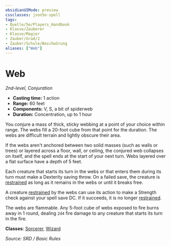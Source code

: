 ```yaml
---
obsidianUIMode: preview
cssclasses: json5e-spell
tags:
- Quelle/5e/Players_Handbook
- Klasse/Zauberer
- Klasse/Magier
- Zauber/Grad/2
- Zauber/Schule/Beschwörung
aliases: ["Web"]
---
```

# Web
*2nd-level, Conjuration*  

- **Casting time:** 1 action
- **Range:** 60 feet
- **Components:** V, S, a bit of spiderweb
- **Duration:** Concentration, up to 1 hour

You conjure a mass of thick, sticky webbing at a point of your choice within range. The webs fill a 20-foot cube from that point for the duration. The webs are difficult terrain and lightly obscure their area.

If the webs aren't anchored between two solid masses (such as walls or trees) or layered across a floor, wall, or ceiling, the conjured web collapses on itself, and the spell ends at the start of your next turn. Webs layered over a flat surface have a depth of 5 feet.

Each creature that starts its turn in the webs or that enters them during its turn must make a Dexterity saving throw. On a failed save, the creature is [restrained](rules/conditions.md#restrained) as long as it remains in the webs or until it breaks free.

A creature [restrained](rules/conditions.md#restrained) by the webs can use its action to make a Strength check against your spell save DC. If it succeeds, it is no longer [restrained](rules/conditions.md#restrained).

The webs are flammable. Any 5-foot cube of webs exposed to fire burns away in 1 round, dealing `2d4` fire damage to any creature that starts its turn in the fire.

**Classes**: [Sorcerer](../Charakteroptionen/Klassen/Zauberer.md), [Wizard](../Charakteroptionen/Klassen/Magier.md)

*Source: SRD / Basic Rules*